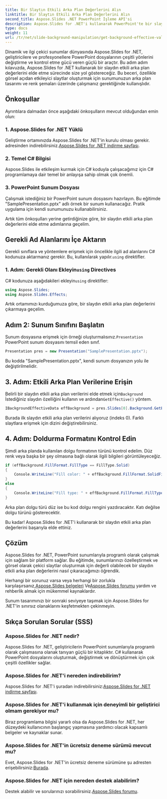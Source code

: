 ```yaml
---
title: Bir Slaytın Etkili Arka Plan Değerlerini Alın
linktitle: Bir Slaytın Etkili Arka Plan Değerlerini Alın
second_title: Aspose.Slides .NET PowerPoint İşleme API'si
description: Aspose.Slides for .NET'i kullanarak PowerPoint'te bir slaydın etkili arka plan değerlerini nasıl çıkaracağınızı öğrenin. Sunum tasarımı becerilerinizi bugün geliştirin!
type: docs
weight: 11
url: /tr/net/slide-background-manipulation/get-background-effective-values/
---
```


Dinamik ve ilgi çekici sunumlar dünyasında Aspose.Slides for .NET, geliştiricilere ve profesyonellere PowerPoint dosyalarının çeşitli yönlerini değiştirme ve kontrol etme gücü veren güçlü bir araçtır. Bu adım adım kılavuzda, Aspose.Slides for .NET kullanarak bir slaydın etkili arka plan değerlerini elde etme sürecinde size yol göstereceğiz. Bu beceri, özellikle görsel açıdan etkileyici slaytlar oluşturmak için sunumunuzun arka plan tasarımı ve renk şemaları üzerinde çalışmanız gerektiğinde kullanışlıdır. 

## Önkoşullar

Ayrıntılara dalmadan önce aşağıdaki önkoşulların mevcut olduğundan emin olun:

### 1. Aspose.Slides for .NET Yüklü

 Geliştirme ortamınızda Aspose.Slides for .NET'in kurulu olması gerekir. adresinden indirebilirsiniz.[Aspose.Slides for .NET indirme sayfası](https://releases.aspose.com/slides/net/).

### 2. Temel C# Bilgisi

Aspose.Slides ile etkileşim kurmak için C# koduyla çalışacağımız için C# programlamaya dair temel bir anlayışa sahip olmak çok önemli.

### 3. PowerPoint Sunum Dosyası

Çalışmak istediğiniz bir PowerPoint sunum dosyasını hazırlayın. Bu eğitimde "SamplePresentation.pptx" adlı örnek bir sunum kullanacağız. Pratik uygulama için kendi sunumunuzu kullanabilirsiniz.

Artık tüm önkoşulları yerine getirdiğinize göre, bir slaydın etkili arka plan değerlerini elde etme adımlarına geçelim.

## Gerekli Ad Alanlarını İçe Aktarın

 Gerekli sınıflara ve yöntemlere erişmek için öncelikle ilgili ad alanlarını C# kodunuza aktarmanız gerekir. Bu, kullanılarak yapılır.`using` direktifler.

###  1. Adım: Gerekli Olanı Ekleyin`using` Directives

 C# kodunuza aşağıdakileri ekleyin`using` direktifler:

```csharp
using Aspose.Slides;
using Aspose.Slides.Effects;
```

Artık ortamımızı kurduğumuza göre, bir slaydın etkili arka plan değerlerini çıkarmaya geçelim.

## Adım 2: Sunum Sınıfını Başlatın

 Sunum dosyasına erişmek için örneği oluşturmalısınız.`Presentation` PowerPoint sunum dosyasını temsil eden sınıf.

```csharp
Presentation pres = new Presentation("SamplePresentation.pptx");
```

Bu kodda "SamplePresentation.pptx", kendi sunum dosyanızın yolu ile değiştirilmelidir.

## 3. Adım: Etkili Arka Plan Verilerine Erişin

 Belirli bir slaydın etkili arka plan verilerini elde etmek için`Background` İstediğiniz slaydın özelliğini kullanın ve ardından`GetEffective()` yöntem.

```csharp
IBackgroundEffectiveData effBackground = pres.Slides[0].Background.GetEffective();
```

Burada ilk slaydın etkili arka plan verilerini alıyoruz (indeks 0). Farklı slaytlara erişmek için dizini değiştirebilirsiniz.

## 4. Adım: Doldurma Formatını Kontrol Edin

Şimdi arka planda kullanılan dolgu formatının türünü kontrol edelim. Düz renk veya başka bir şey olmasına bağlı olarak ilgili bilgileri görüntüleyeceğiz.

```csharp
if (effBackground.FillFormat.FillType == FillType.Solid)
{
    Console.WriteLine("Fill color: " + effBackground.FillFormat.SolidFillColor);
}
else
{
    Console.WriteLine("Fill type: " + effBackground.FillFormat.FillType);
}
```

Arka plan dolgu türü düz ise bu kod dolgu rengini yazdıracaktır. Katı değilse dolgu türünü gösterecektir.

Bu kadar! Aspose.Slides for .NET'i kullanarak bir slaydın etkili arka plan değerlerini başarıyla elde ettiniz.

## Çözüm

Aspose.Slides for .NET, PowerPoint sunumlarıyla programlı olarak çalışmak için sağlam bir platform sağlar. Bu eğitimde, sunumlarınızı özelleştirmek ve görsel olarak çekici slaytlar oluşturmak için değerli olabilecek bir slaydın etkili arka plan değerlerini nasıl çıkaracağımızı öğrendik.

 Herhangi bir sorunuz varsa veya herhangi bir zorlukla karşılaşırsanız,[Aspose.Slides belgeleri](https://reference.aspose.com/slides/net/) Ve[Aspose.Slides forumu](https://forum.aspose.com/) yardım ve rehberlik almak için mükemmel kaynaklardır.

Sunum tasarımınızı bir sonraki seviyeye taşımak için Aspose.Slides for .NET'in sınırsız olanaklarını keşfetmekten çekinmeyin.

## Sıkça Sorulan Sorular (SSS)

### Aspose.Slides for .NET nedir?
   
Aspose.Slides for .NET, geliştiricilerin PowerPoint sunumlarıyla programlı olarak çalışmasına olanak tanıyan güçlü bir kitaplıktır. C# kullanarak PowerPoint dosyalarını oluşturmak, değiştirmek ve dönüştürmek için çok çeşitli özellikler sağlar.

### Aspose.Slides for .NET'i nereden indirebilirim?

 Aspose.Slides for .NET'i şuradan indirebilirsiniz:[Aspose.Slides for .NET indirme sayfası](https://releases.aspose.com/slides/net/).

### Aspose.Slides for .NET'i kullanmak için deneyimli bir geliştirici olmam gerekiyor mu?

Biraz programlama bilgisi yararlı olsa da Aspose.Slides for .NET, her düzeydeki kullanıcının başlangıç yapmasına yardımcı olacak kapsamlı belgeler ve kaynaklar sunar.

### Aspose.Slides for .NET'in ücretsiz deneme sürümü mevcut mu?

 Evet, Aspose.Slides for .NET'in ücretsiz deneme sürümüne şu adresten erişebilirsiniz:[Burada](https://releases.aspose.com/).

### Aspose.Slides for .NET için nereden destek alabilirim?

 Destek alabilir ve sorularınızı sorabilirsiniz.[Aspose.Slides forumu](https://forum.aspose.com/).
